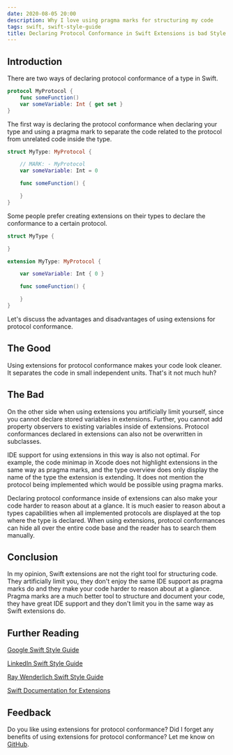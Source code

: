 ```yaml
---
date: 2020-08-05 20:00
description: Why I love using pragma marks for structuring my code
tags: swift, swift-style-guide
title: Declaring Protocol Conformance in Swift Extensions is bad Style
---
```


## Introduction

There are two ways of declaring protocol conformance of a type in Swift.

```swift
protocol MyProtocol {
    func someFunction()
    var someVariable: Int { get set }
}
```
The first way is declaring the protocol conformance when declaring your type and using a pragma mark to separate the code related to the protocol from unrelated code inside the type.

```swift
struct MyType: MyProtocol {

    // MARK: - MyProtocol
    var someVariable: Int = 0

    func someFunction() {

    }
}
```
Some people prefer creating extensions on their types to declare the conformance to a certain protocol.

```swift
struct MyType {

}

extension MyType: MyProtocol {

    var someVariable: Int { 0 }

    func someFunction() {

    }
}
```
Let's discuss the advantages and disadvantages of using extensions for protocol conformance.

## The Good

Using extensions for protocol conformance makes your code look cleaner. It separates the code in small independent units. That's it not much huh?

## The Bad

On the other side when using extensions you artificially limit yourself, since you cannot declare stored variables in extensions. Further, you cannot add property observers to existing variables inside of extensions.
Protocol conformances declared in extensions can also not be overwritten in subclasses.

IDE support for using extensions in this way is also not optimal. For example, the code minimap in Xcode does not highlight extensions in the same way as pragma marks, and the type overview does only display the name of the type the extension is extending. It does not mention the protocol being implemented which would be possible using pragma marks.

Declaring protocol conformance inside of extensions can also make your code harder to reason about at a glance. It is much easier to reason about a types capabilities when all implemented protocols are displayed at the top where the type is declared. When using extensions, protocol conformances can hide all over the entire code base and the reader has to search them manually.

## Conclusion

In my opinion, Swift extensions are not the right tool for structuring code. They artificially limit you, they don't enjoy the same IDE support as pragma marks do and they make your code harder to reason about at a glance. 
Pragma marks are a much better tool to structure and document your code, they have great IDE support and they don't limit you in the same way as Swift extensions do.

## Further Reading

[Google Swift Style Guide](https://google.github.io/swift/#extensions)

[LinkedIn Swift Style Guide](https://github.com/linkedin/swift-style-guide#36-protocols)

[Ray Wenderlich Swift Style Guide](https://github.com/raywenderlich/swift-style-guide#protocol-conformance)

[Swift Documentation for Extensions](https://docs.swift.org/swift-book/LanguageGuide/Extensions.html)

## Feedback

Do you like using extensions for protocol conformance? Did I forget any benefits of using extensions for protocol conformance?
Let me know on [GitHub](https://github.com/TG908/BasicBlog/issues/2).

